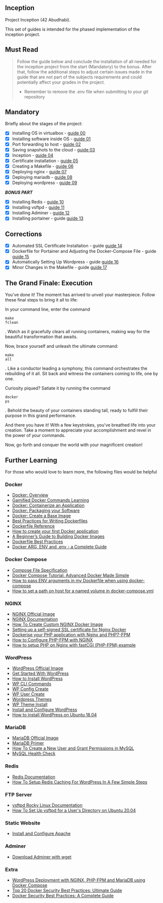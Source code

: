 ## Inception

Project Inception (42 Abudhabi).

This set of guides is intended for the phased implementation of the inception project.

## Must Read
> Follow the guide below and conclude the installation of all needed for the inception project
> from the start (Mandatory) to the bonus.
> After that, follow the additional steps to adjust certain issues made in the guide that 
> are not part of the subjects requirements and could potentially affect your grades in the project.
> * Remember to remove the .env file when submitting to your git repository

## Mandatory

Briefly about the stages of the project:

- [X] Installing OS in virtualbox - [guide 00](https://github-com.translate.goog/codesshaman/inception/blob/main/00_INSTALL_SYSTEM.md?_x_tr_sl=auto&_x_tr_tl=en&_x_tr_hl=en&_x_tr_pto=wapp "Installing OS in virtualbox")
- [X] Installing software inside OS - [guide 01](https://github-com.translate.goog/codesshaman/inception/blob/main/01_INSTALL_SOFT.md?_x_tr_sl=auto&_x_tr_tl=en&_x_tr_hl=en&_x_tr_pto=wapp "Installing software inside OS")
- [X] Port forwarding to host - [guide 02](https://github-com.translate.goog/codesshaman/inception/blob/main/02_PORTS_FORWARDING.md?_x_tr_sl=auto&_x_tr_tl=en&_x_tr_hl=en&_x_tr_pto=wapp "Port forwarding to host")
- [X] Saving snapshots to the cloud - [guide 03](https://github-com.translate.goog/codesshaman/inception/blob/main/03_CLOUD_STORAGE.md?_x_tr_sl=auto&_x_tr_tl=en&_x_tr_hl=en&_x_tr_pto=wapp "Saving snapshots to the cloud")
- [X] Inception - [guide 04](https://github-com.translate.goog/codesshaman/inception/blob/main/04_FIRST_SETTINGS.md?_x_tr_sl=auto&_x_tr_tl=en&_x_tr_hl=en&_x_tr_pto=wapp "Inception")
- [X] Certificate installation - [guide 05](https://github-com.translate.goog/codesshaman/inception/blob/main/05_INSTALL_CERTIFICATE.md?_x_tr_sl=auto&_x_tr_tl=en&_x_tr_hl=en&_x_tr_pto=wapp "Certificate installation")
- [X] Creating a Makefile - [guide 06](https://github-com.translate.goog/codesshaman/inception/blob/main/06_MAKEFILE_CREATION.md?_x_tr_sl=auto&_x_tr_tl=en&_x_tr_hl=en&_x_tr_pto=wapp "Creating a Makefile")
- [X] Deploying nginx - [guide 07](https://github-com.translate.goog/codesshaman/inception/blob/main/07_DOCKER_NGINX.md?_x_tr_sl=auto&_x_tr_tl=en&_x_tr_hl=en&_x_tr_pto=wapp "Deploying nginx")
- [X] Deploying mariadb - [guide 08](https://github-com.translate.goog/codesshaman/inception/blob/main/08_DOCKER_MARIADB.md?_x_tr_sl=auto&_x_tr_tl=en&_x_tr_hl=en&_x_tr_pto=wapp "Deploying mariadb")
- [X] Deploying wordpress - [guide 09](https://github-com.translate.goog/codesshaman/inception/blob/main/09_DOCKER_WORDPRESS.md?_x_tr_sl=auto&_x_tr_tl=en&_x_tr_hl=en&_x_tr_pto=wapp "Deploying wordpress")

***BONUS PART***

- [X] Installing Redis - [guide 10](https://github-com.translate.goog/codesshaman/inception/blob/main/10_WORDPRESS_REDIS.md?_x_tr_sl=auto&_x_tr_tl=en&_x_tr_hl=en&_x_tr_pto=wapp "Installing Redis")
- [X] Installing vsftpd - [guide 11](https://github-com.translate.goog/codesshaman/inception/blob/main/11_VSFTPD_SERVER.md?_x_tr_sl=auto&_x_tr_tl=en&_x_tr_hl=en&_x_tr_pto=wapp "Installing vsftpd")
- [X] Installing Adminer - [guide 12](https://github-com.translate.goog/codesshaman/inception/blob/main/12_INSTALL_ADMINER.md?_x_tr_sl=auto&_x_tr_tl=en&_x_tr_hl=en&_x_tr_pto=wapp "Installing Adminler")
- [X] Installing portainer - guide [guide 13](https://github-com.translate.goog/codesshaman/inception/blob/main/13_PORTAINER_INSTALL.md?_x_tr_sl=auto&_x_tr_tl=en&_x_tr_hl=en&_x_tr_pto=wapp "Installing portainer")

## Corrections

- [X] Automated SSL Certificate Installation - guide [guide 14](https://github.com/ChineduGboof/Inception/blob/main/Readme/Fixing_Certificates.md "Automated SSL Certificate Installation")
- [X] Dockerfile for Portainer and Adjusting the Docker-Compose File  - guide [guide 15](https://github.com/ChineduGboof/Inception/blob/main/Readme/Fixing_Portainer.md "Creating A Dockerfile for Portainer and Adjusting the Docker-Compose File")
- [X] Automatically Setting Up Wordpress  - guide [guide 16](https://github.com/ChineduGboof/Inception/blob/main/Readme/Wordpress_Setup_Script.md "Automatically Setting Up Wordpress")
- [X] Minor Changes in the Makefile  - guide [guide 17](https://github.com/ChineduGboof/Inception/blob/main/Readme/Fixing_Makefile.md "Minor Changes in the Makefile")

## The Grand Finale: Execution

You've done it! The moment has arrived to unveil your masterpiece. Follow these final steps to bring it all to life:

In your command line, enter the command <pre><code>make fclean</code></pre>. Watch as it gracefully clears all running containers, making way for the beautiful transformation that awaits.

Now, brace yourself and unleash the ultimate command: <pre><code>make all</code></pre>. Like a conductor leading a symphony, this command orchestrates the rebuilding of it all. Sit back and witness the containers coming to life, one by one.

Curiosity piqued? Satiate it by running the command <pre><code>docker ps</code></pre>. Behold the beauty of your containers standing tall, ready to fulfill their purpose in this grand performance.

And there you have it! With a few keystrokes, you've breathed life into your creation. Take a moment to appreciate your accomplishment and revel in the power of your commands.

Now, go forth and conquer the world with your magnificent creation!


## Further Learning
For those who would love to learn more, the following files would be helpful

### Docker
- [Docker: Overview](https://docs.docker.com/get-started/overview/)
- [Gamified Docker Commands Learning](https://kodekloud.com/topic/labs-basic-docker-commands-beta/)
- [Docker: Containerize an Application](https://docs.docker.com/get-started/02_our_app/)
- [Docker: Packaging your Software](https://docs.docker.com/build/building/packaging/#dockerfile)
- [Docker: Create a Base Image](https://docs.docker.com/build/building/base-images/)
- [Best Practices for Writing Dockerfiles](https://docs.docker.com/develop/develop-images/dockerfile_best-practices/)
- [Dockerfile Reference](https://docs.docker.com/engine/reference/builder/)
- [How to create your first Docker application](https://www.freecodecamp.org/news/a-beginners-guide-to-docker-how-to-create-your-first-docker-application-cc03de9b639f)
- [A Beginner’s Guide to Building Docker Images](https://stackify.com/docker-build-a-beginners-guide-to-building-docker-images/)
- [Dockerfile Best Practices](https://www.harness.io/blog/best-practices-for-docker)
- [Docker ARG, ENV and .env - a Complete Guide](https://vsupalov.com/docker-arg-env-variable-guide/#arg-and-env-availability)

### Docker Compose
- [Compose File Specification](https://docs.docker.com/compose/compose-file/)
- [Docker Compose Tutorial: Advanced Docker Made Simple](https://www.educative.io/blog/docker-compose-tutorial)
- [How to pass ENV arguments in my Dockerfile when using docker-compose](https://stackoverflow.com/questions/66443125/how-to-pass-env-arguments-in-my-dockerfile-when-using-docker-compose)
- [How to set a path on host for a named volume in docker-compose.yml](https://stackoverflow.com/questions/36387032/how-to-set-a-path-on-host-for-a-named-volume-in-docker-compose-yml)

### NGINX
- [NGINX Official Image](https://hub.docker.com/_/nginx)
- [NGINX Documentation](http://nginx.org/en/docs/)
- [How To Create Custom NGINX Docker Image](https://towardsaws.com/how-to-create-custom-nginx-docker-image-94c6bd4be29)
- [Setting up a self-signed SSL certificate for Nginx Docker](https://www.devopsforit.com/posts/setting-up-a-self-signed-ssl-certificate-for-nginx-docker)
- [Dockerise your PHP application with Nginx and PHP7-FPM](http://geekyplatypus.com/dockerise-your-php-application-with-nginx-and-php7-fpm/)
- [How to Configure PHP-FPM with NGINX](https://www.digitalocean.com/community/tutorials/php-fpm-nginx)
- [How to setup PHP on Nginx with fastCGI (PHP-FPM) example](https://www.theserverside.com/blog/Coffee-Talk-Java-News-Stories-and-Opinions/Nginx-PHP-FPM-config-example)

### WordPress
- [WordPress Official Image](https://hub.docker.com/_/wordpress)
- [Get Started With WordPress](https://wordpress.org/documentation/article/get-started-with-wordpress/)
- [How to Install WordPress](https://wordpress.org/documentation/article/how-to-install-wordpress/)
- [WP CLI Commands](https://developer.wordpress.org/cli/commands/)
- [WP Config Create](https://developer.wordpress.org/cli/commands/config/create/)
- [WP User Create](https://developer.wordpress.org/cli/commands/user/create/)
- [Wordpress Themes](https://wordpress.org/themes/)
- [WP Theme Install](https://developer.wordpress.org/cli/commands/theme/install/)
- [Install and Configure WordPress](https://ubuntu.com/tutorials/install-and-configure-wordpress#1-overview)
- [How to install WordPress on Ubuntu 18.04](https://www.digitalocean.com/community/tutorials/install-wordpress-on-ubuntu)

### MariaDB
- [MariaDB Official Image](https://hub.docker.com/_/mariadb)
- [MariaDB Primer](https://mariadb.com/kb/en/a-mariadb-primer/)
- [How To Create a New User and Grant Permissions in MySQL](https://linuxhostsupport.com/blog/how-to-create-a-new-user-and-grant-permissions-in-mysql/)
- [MySQL Health Check](https://stackoverflow.com/questions/42567475/docker-compose-check-if-mysql-connection-is-ready)

### Redis
- [Redis Documentation](https://redis.io/docs/)
- [How To Setup Redis Caching For WordPress In A Few Simple Steps](https://www.youtube.com/watch?v=JrrSYypaXk4)

### FTP Server
- [vsftpd Rocky Linux Documentation](https://docs.rockylinux.org/guides/file_sharing/secure_ftp_server_vsftpd/)
- [How To Set Up vsftpd for a User's Directory on Ubuntu 20.04](https://www.digitalocean.com/community/tutorials/how-to-set-up-vsftpd-for-a-user-s-directory-on-ubuntu-20-04)

### Static Website
- [Install and Configure Apache](https://ubuntu.com/tutorials/install-and-configure-apache#1-overview)

### Adminer
- [Download Adminer with wget](https://unix.stackexchange.com/questions/420668/how-to-download-adminer-with-wget)


### Extra
- [WordPress Deployment with NGINX, PHP-FPM and MariaDB using Docker Compose](https://medium.com/swlh/wordpress-deployment-with-nginx-php-fpm-and-mariadb-using-docker-compose-55f59e5c1a)
- [Top 20 Docker Security Best Practices: Ultimate Guide](https://blog.aquasec.com/docker-security-best-practices)
- [Docker Security Best Practices: A Complete Guide](https://anchore.com/blog/docker-security-best-practices-a-complete-guide/)